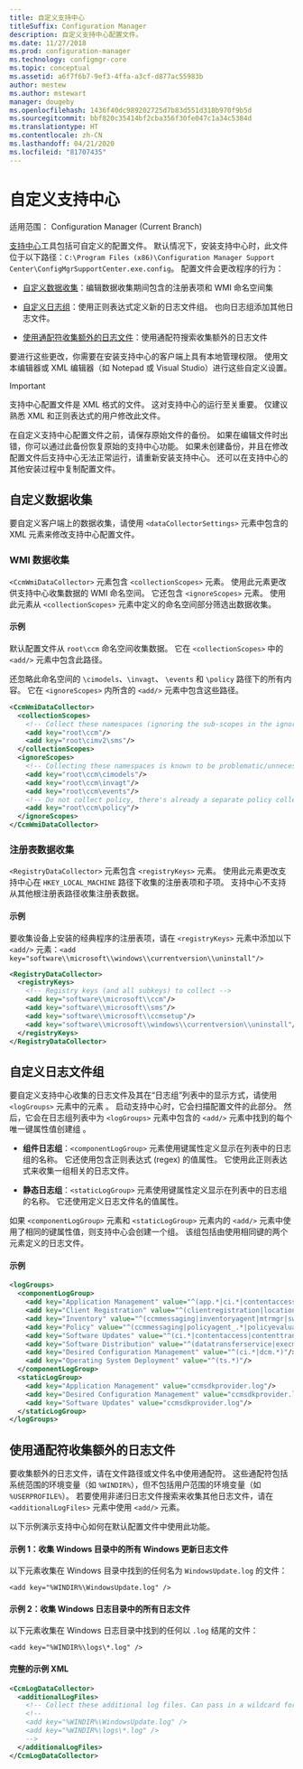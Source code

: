 ```yaml
---
title: 自定义支持中心
titleSuffix: Configuration Manager
description: 自定义支持中心配置文件。
ms.date: 11/27/2018
ms.prod: configuration-manager
ms.technology: configmgr-core
ms.topic: conceptual
ms.assetid: a6f7f6b7-9ef3-4ffa-a3cf-d877ac55983b
author: mestew
ms.author: mstewart
manager: dougeby
ms.openlocfilehash: 1436f40dc989202725d7b83d551d318b970f9b5d
ms.sourcegitcommit: bbf820c35414bf2cba356f30fe047c1a34c5384d
ms.translationtype: HT
ms.contentlocale: zh-CN
ms.lasthandoff: 04/21/2020
ms.locfileid: "81707435"
---
```

# <a name="customize-support-center"></a>自定义支持中心

适用范围：  Configuration Manager (Current Branch)

[支持中心](support-center.md)工具包括可自定义的配置文件。 默认情况下，安装支持中心时，此文件位于以下路径：`C:\Program Files (x86)\Configuration Manager Support Center\ConfigMgrSupportCenter.exe.config`。 配置文件会更改程序的行为：

- [自定义数据收集](#bkmk_datacoll)：编辑数据收集期间包含的注册表项和 WMI 命名空间集  

- [自定义日志组](#bkmk_loggroups)：使用正则表达式定义新的日志文件组。 也向日志组添加其他日志文件。  

- [使用通配符收集额外的日志文件](#bkmk_wildcards)：使用通配符搜索收集额外的日志文件  

要进行这些更改，你需要在安装支持中心的客户端上具有本地管理权限。 使用文本编辑器或 XML 编辑器（如 Notepad 或 Visual Studio）进行这些自定义设置。

> [!Important]  
> 支持中心配置文件是 XML 格式的文件。 这对支持中心的运行至关重要。 仅建议熟悉 XML 和正则表达式的用户修改此文件。  

在自定义支持中心配置文件之前，请保存原始文件的备份。 如果在编辑文件时出错，你可以通过此备份恢复原始的支持中心功能。 如果未创建备份，并且在修改配置文件后支持中心无法正常运行，请重新安装支持中心。 还可以在支持中心的其他安装过程中复制配置文件。



## <a name="customize-data-collection"></a><a name="bkmk_datacoll"></a> 自定义数据收集

要自定义客户端上的数据收集，请使用 `<dataCollectorSettings>` 元素中包含的 XML 元素来修改支持中心配置文件。


### <a name="wmi-data-collection"></a>WMI 数据收集

`<CcmWmiDataCollector>` 元素包含 `<collectionScopes>` 元素。 使用此元素更改供支持中心收集数据的 WMI 命名空间。 它还包含 `<ignoreScopes>` 元素。 使用此元素从 `<collectionScopes>` 元素中定义的命名空间部分筛选出数据收集。  
    
#### <a name="example"></a>示例
默认配置文件从 `root\ccm` 命名空间收集数据。 它在 `<collectionScopes>` 中的 `<add/>` 元素中包含此路径。 

还忽略此命名空间的 `\cimodels`、`\invagt`、 `\events` 和 `\policy` 路径下的所有内容。 它在 `<ignoreScopes>` 内所含的 `<add/>` 元素中包含这些路径。

```XML
<CcmWmiDataCollector>
  <collectionScopes>
    <!-- Collect these namespaces (ignoring the sub-scopes in the ignoreScopes block) -->
    <add key="root\ccm"/>
    <add key="root\cimv2\sms"/>
  </collectionScopes>
  <ignoreScopes>
    <!-- Collecting these namespaces is known to be problematic/unnecessary -->
    <add key="root\ccm\cimodels"/>
    <add key="root\ccm\invagt"/>
    <add key="root\ccm\events"/>
    <!-- Do not collect policy, there's already a separate policy collector.-->
    <add key="root\ccm\policy"/>
  </ignoreScopes>
</CcmWmiDataCollector>
```


### <a name="registry-data-collection"></a>注册表数据收集

`<RegistryDataCollector>` 元素包含 `<registryKeys>` 元素。 使用此元素更改支持中心在 `HKEY_LOCAL_MACHINE` 路径下收集的注册表项和子项。 支持中心不支持从其他根注册表路径收集注册表数据。

#### <a name="example"></a>示例
要收集设备上安装的经典程序的注册表项，请在 `<registryKeys>` 元素中添加以下 `<add/>` 元素：`<add key="software\\microsoft\\windows\\currentversion\\uninstall"/>`

```XML
<RegistryDataCollector>
  <registryKeys>
    <!-- Registry keys (and all subkeys) to collect -->
    <add key="software\\microsoft\\ccm"/>
    <add key="software\\microsoft\\sms"/>
    <add key="software\\microsoft\\ccmsetup"/>
    <add key="software\\microsoft\\windows\\currentversion\\uninstall"/>
  </registryKeys>
</RegistryDataCollector>
```



## <a name="customize-log-file-groups"></a><a name="bkmk_loggroups"></a> 自定义日志文件组

要自定义支持中心收集的日志文件及其在“日志组”列表中的显示方式，请使用 `<logGroups>` 元素中的元素  。 启动支持中心时，它会扫描配置文件的此部分。 然后，它会在日志组列表中为 `<logGroups>` 元素中包含的 `<add/>` 元素中找到的每个唯一键属性值创建组  。

- **组件日志组**：`<componentLogGroup>` 元素使用键属性定义显示在列表中的日志组的名称。 它还使用包含正则表达式 (regex) 的值属性。 它使用此正则表达式来收集一组相关的日志文件。  

- **静态日志组**：`<staticLogGroup>` 元素使用键属性定义显示在列表中的日志组的名称。 它还使用定义日志文件名的值属性。  

如果 `<componentLogGroup>` 元素和 `<staticLogGroup>` 元素内的 `<add/>` 元素中使用了相同的键属性值，则支持中心会创建一个组。 该组包括由使用相同键的两个元素定义的日志文件。

#### <a name="example"></a>示例
```XML
<logGroups>
  <componentLogGroup>
    <add key="Application Management" value="^(app.*|ci.*|contentaccess|contenttransfermanager|datatransferservice|dcm.*|execmgr.*|UserAffinity.*|.*Handler$|.*Provider$)"/>
    <add key="Client Registration" value="^(clientregistration|locationservices|ccmmessaging|ccmexec)"/>
    <add key="Inventory" value="^(ccmmessaging|inventoryagent|mtrmgr|swmtrreportgen|virtualapp|mtr.*|filesystemfile)"/>
    <add key="Policy" value="^(ccmmessaging|policyagent_.*|policyevaluator_.*)"/>
    <add key="Software Updates" value="^(ci.*|contentaccess|contenttransfermanager|datatransferservice|dcm.*|update.*|wuahandler|xmlstore|scanagent)"/>
    <add key="Software Distribution" value="^(datatransferservice|execmgr.*|contenttransfermanager|locationservices|contentaccess|filebits)"/>
    <add key="Desired Configuration Management" value="^(ci.*|dcm.*)"/>
    <add key="Operating System Deployment" value="^(ts.*)"/>
  </componentLogGroup>
  <staticLogGroup>
    <add key="Application Management" value="ccmsdkprovider.log"/>
    <add key="Desired Configuration Management" value="ccmsdkprovider.log"/>
    <add key="Software Updates" value="ccmsdkprovider.log"/>
  </staticLogGroup>
</logGroups>
```



## <a name="collecting-additional-log-files-using-wildcards"></a><a name="bkmk_wildcards"></a> 使用通配符收集额外的日志文件

要收集额外的日志文件，请在文件路径或文件名中使用通配符。 这些通配符包括系统范围的环境变量（如 `%WINDIR%`），但不包括用户范围的环境变量（如 `%USERPROFILE%`）。 若要使用非递归日志文件搜索来收集其他日志文件，请在 `<additionalLogFiles>` 元素中使用 `<add/>` 元素。 

以下示例演示支持中心如何在默认配置文件中使用此功能。

#### <a name="example-1-collect-all-windows-update-log-files-in-the-windows-directory"></a>示例 1：收集 Windows 目录中的所有 Windows 更新日志文件
以下元素收集在 Windows 目录中找到的任何名为 `WindowsUpdate.log` 的文件： 

`<add key="%WINDIR%\WindowsUpdate.log" />`

#### <a name="example-2-collect-all-log-files-in-the-windows-logs-directory"></a>示例 2：收集 Windows 日志目录中的所有日志文件
以下元素收集在 Windows 日志目录中找到的任何以 `.log` 结尾的文件： 

`<add key="%WINDIR%\logs\*.log" />`

#### <a name="full-example-xml"></a>完整的示例 XML
```XML
<CcmLogDataCollector>
  <additionalLogFiles>
    <!-- Collect these additional log files. Can pass in a wildcard for the filename. System variables are also supported. -->
    <!--
    <add key="%WINDIR%\WindowsUpdate.log" />
    <add key="%WINDIR%\logs\*.log" />
    -->
  </additionalLogFiles>
</CcmLogDataCollector>
```
